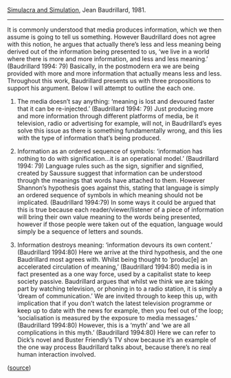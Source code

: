 [Simulacra and Simulation](https://www.amazon.es/Simulacra-Simulation-Body-Theory-Materialism/dp/0472065211), Jean Baudrillard, 1981.

---

It is commonly understood that media produces information, which we then assume is going to tell us something. However Baudrillard does not agree with this notion, he argues that actually there’s less and less meaning being derived out of the information being presented to us, ‘we live in a world where there is more and more information, and less and less meaning.’ (Baudrillard 1994: 79) Basically, in the postmodern era we are being provided with more and more information that actually means less and less.
Throughout this work, Baudrillard presents us with three propositions to support his argument. Below I will attempt to outline the each one.

1. The media doesn’t say anything: ‘meaning is lost and devoured faster that it can be re-injected.’ (Baudrillard 1994: 79)
Just producing more and more information through different platforms of media, be it television, radio or advertising for example, will not, in Baudrillard’s eyes solve this issue as there is something fundamentally wrong, and this lies with the type of information that’s being produced.

2. Information as an ordered sequence of symbols: ‘information has nothing to do with signification…it is an operational model.’ (Baudrillard 1994: 79)
Language rules such as the sign, signifier and signified, created by Saussure suggest that information can be understood through the meanings that words have attached to them. However Shannon’s hypothesis goes against this, stating that language is simply an ordered sequence of symbols in which meaning should not be implicated. (Baudrillard 1994:79) In some ways it could be argued that this is true because each reader/viewer/listener of a piece of information will bring their own value meaning to the words being presented, however if those people were taken out of the equation, language would simply be a sequence of letters and sounds.

3. Information destroys meaning: ‘information devours its own content.’ (Baudrillard 1994:80)
Here we arrive at the third hypothesis, and the one Baudrillard most agrees with. Whilst being thought to ‘produc[e] an accelerated circulation of meaning,’ (Baudrillard 1994:80) media is in fact presented as a one way force, used by a capitalist state to keep society passive. Baudrillard argues that whilst we think we are taking part by watching television, or phoning in to a radio station, it is simply a ‘dream of communication.’ We are invited through to keep this up, with implication that if you don’t watch the latest television programme or keep up to date with the news for example, then you feel out of the loop; ‘socialisation is measured by the exposure to media messages.’ (Baudrillard 1994:80) However, this is a ‘myth’ and ‘we are all complications in this myth.’ (Baudrillard 1994:80) Here we can refer to Dick’s novel and Buster Friendly’s TV show because it’s an example of the one way process Baudrillard talks about, because there’s no real human interaction involved.

([source](https://elizabethtimons.wordpress.com/simulacra-and-simulation-2/))